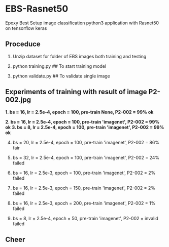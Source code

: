 # EBS-Rasnet50
Epoxy Best Setup image classification python3 application with Rasnet50 on tensorflow keras

## Proceduce

1. Unzip dataset for folder of EBS images both training and testing

2. python training.py ## To start training model

3. python validate.py ## To validate single image

## Experiments of training with result of image P2-002.jpg 

**1. bs = 16, lr = 2.5e-4, epoch = 100, pre-train None, P2-002 = 99%   ok**

**2. bs = 16, lr = 2.5e-4, epoch = 100, pre-train 'imagenet', P2-002 = 99%   ok**
**3. bs = 8, lr = 2.5e-4, epoch = 100, pre-train 'imagenet', P2-002 = 99%   ok**

4. bs = 20, lr = 2.5e-4, epoch = 100, pre-train 'imagenet', P2-002 = 86%   fair

5. bs = 32, lr = 2.5e-4, epoch = 100, pre-train 'imagenet', P2-002 = 24%   failed

6. bs = 16, lr = 2.5e-3, epoch = 100, pre-train 'imagenet', P2-002 = 2%   failed

7. bs = 16, lr = 2.5e-3, epoch = 150, pre-train 'imagenet', P2-002 = 2%  failed

8. bs = 16, lr = 2.5e-3, epoch = 200, pre-train 'imagenet', P2-002 = 1%  failed

9. bs = 8, lr = 2.5e-4, epoch = 50, pre-train 'imagenet', P2-002 = invalid  failed

## Cheer
